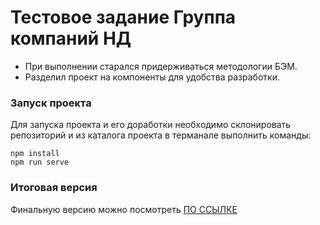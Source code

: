 # Тестовое задание Группа компаний НД

* При выполнении старался придерживаться методологии БЭМ.
* Разделил проект на компоненты для удобства разработки.

### Запуск проекта
Для запуска проекта и его доработки необходимо склонировать репозиторий и из каталога проекта в терманале выполнить команды:
```ssh
npm install
npm run serve
```

### Итоговая версия
Финальную версию можно посмотреть [ПО ССЫЛКЕ](https://gruv19.github.io/nd-test-catalog/) 